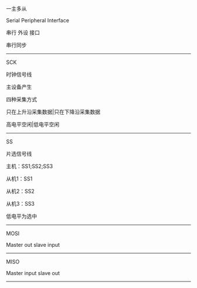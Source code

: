 一主多从

Serial Peripheral Interface

串行    外设    接口

串行同步

---

SCK

时钟信号线

主设备产生

 

四种采集方式

只在上升沿采集数据|只在下降沿采集数据

高电平空闲|低电平空闲

---

SS

片选信号线

主机：SS1;SS2;SS3

从机1：SS1

从机2：SS2

从机3：SS3

低电平为选中

---

MOSI

Master out slave input

---

MISO

Master input slave out

---

